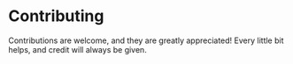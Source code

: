 # Contributing

Contributions are welcome, and they are greatly appreciated! Every little bit
helps, and credit will always be given.

